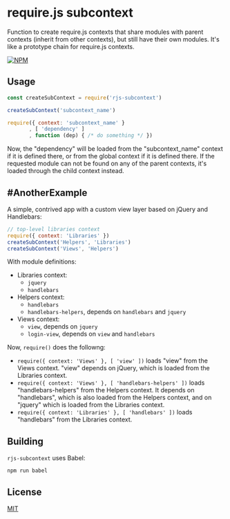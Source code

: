 require.js subcontext
=====================

Function to create require.js contexts that share modules with parent contexts
(inherit from other contexts), but still have their own modules. It's like a
prototype chain for require.js contexts.

[![NPM](https://nodei.co/npm/rjs-subcontext.png?compact=true)](https://nodei.co/npm/rjs-subcontext)

## Usage

```javascript
const createSubContext = require('rjs-subcontext')

createSubContext('subcontext_name')

require({ context: 'subcontext_name' }
       , [ 'dependency' ]
       , function (dep) { /* do something */ })
```

Now, the "dependency" will be loaded from the "subcontext_name" context if it is
defined there, or from the global context if it is defined there. If the
requested module can not be found on any of the parent contexts, it's loaded
through the child context instead.

## #AnotherExample

A simple, contrived app with a custom view layer based on jQuery and Handlebars:

```javascript
// top-level libraries context
require({ context: 'Libraries' })
createSubContext('Helpers', 'Libraries')
createSubContext('Views', 'Helpers')
```

With module definitions:

 * Libraries context:
   * `jquery`
   * `handlebars`
 * Helpers context:
   * `handlebars`
   * `handlebars-helpers`, depends on `handlebars` and `jquery`
 * Views context:
   * `view`, depends on `jquery`
   * `login-view`, depends on `view` and `handlebars`

Now, `require()` does the followng:

 * `require({ context: 'Views' }, [ 'view' ])` loads "view" from the Views
   context. "view" depends on jQuery, which is loaded from the Libraries
   context.
 * `require({ context: 'Views' }, [ 'handlebars-helpers' ])` loads
   "handlebars-helpers" from the Helpers context. It depends on "handlebars",
   which is also loaded from the Helpers context, and on "jquery" which is
   loaded from the Libraries context.
 * `require({ context: 'Libraries' }, [ 'handlebars' ])` loads "handlebars" from
   the Libraries context.

## Building

`rjs-subcontext` uses Babel:

```
npm run babel
```

## License

[MIT](./LICENSE)
